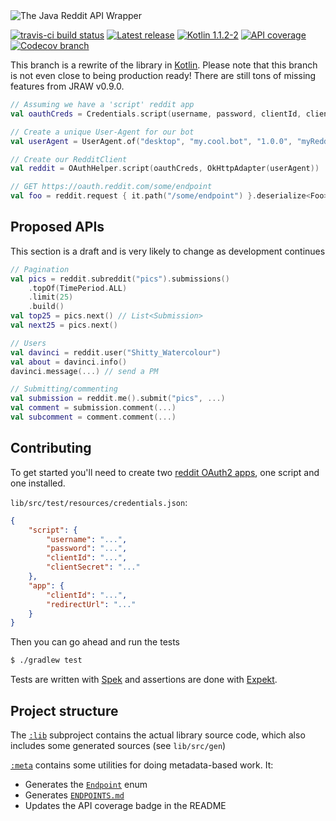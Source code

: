 <img src="https://raw.githubusercontent.com/thatJavaNerd/JRAW/kotlin/art/header.png" alt="The Java Reddit API Wrapper" />

[![travis-ci build status](https://img.shields.io/travis/thatJavaNerd/JRAW.svg)](https://travis-ci.org/thatJavaNerd/JRAW)
[![Latest release](https://img.shields.io/github/release/thatJavaNerd/JRAW.svg)](https://bintray.com/thatjavanerd/maven/JRAW/_latestVersion)
[![Kotlin 1.1.2-2](https://img.shields.io/badge/Kotlin-1.1.2--2-blue.svg)](http://kotlinlang.org)
[![API coverage](https://img.shields.io/badge/API_coverage-4%25-9C27B0.svg)](https://github.com/thatJavaNerd/JRAW/blob/kotlin/ENDPOINTS.md)
[![Codecov branch](https://img.shields.io/codecov/c/github/thatJavaNerd/JRAW/kotlin.svg)](https://codecov.io/gh/thatJavaNerd/JRAW/branch/kotlin)

This branch is a rewrite of the library in [Kotlin](https://kotlinlang.org/). Please note that this branch is not even close to being production ready! There are still tons of missing features from JRAW v0.9.0.

```kotlin
// Assuming we have a 'script' reddit app
val oauthCreds = Credentials.script(username, password, clientId, clientSecret)

// Create a unique User-Agent for our bot
val userAgent = UserAgent.of("desktop", "my.cool.bot", "1.0.0", "myRedditUsername")

// Create our RedditClient
val reddit = OAuthHelper.script(oauthCreds, OkHttpAdapter(userAgent))

// GET https://oauth.reddit.com/some/endpoint
val foo = reddit.request { it.path("/some/endpoint") }.deserialize<Foo>()
```

## Proposed APIs

This section is a draft and is very likely to change as development continues

```kotlin
// Pagination
val pics = reddit.subreddit("pics").submissions()
    .topOf(TimePeriod.ALL)
    .limit(25)
    .build()
val top25 = pics.next() // List<Submission>
val next25 = pics.next()

// Users
val davinci = reddit.user("Shitty_Watercolour")
val about = davinci.info()
davinci.message(...) // send a PM

// Submitting/commenting
val submission = reddit.me().submit("pics", ...)
val comment = submission.comment(...)
val subcomment = comment.comment(...)
```

## Contributing

To get started you'll need to create two [reddit OAuth2 apps](https://www.reddit.com/prefs/apps), one script and one installed.

`lib/src/test/resources/credentials.json`:

```json
{
    "script": {
        "username": "...",
        "password": "...",
        "clientId": "...",
        "clientSecret": "..."
    },
    "app": {
        "clientId": "...",
        "redirectUrl": "..."
    }
}
```

Then you can go ahead and run the tests

```sh
$ ./gradlew test
```

Tests are written with [Spek](http://spekframework.org/) and assertions are done with [Expekt](https://github.com/winterbe/expekt).

## Project structure

The [`:lib`](https://github.com/thatJavaNerd/JRAW/tree/kotlin/lib) subproject contains the actual library source code, which also includes some generated sources (see `lib/src/gen`)

[`:meta`](https://github.com/thatJavaNerd/JRAW/tree/kotlin/meta) contains some utilities for doing metadata-based work. It:

 - Generates the [`Endpoint`](https://github.com/thatJavaNerd/JRAW/tree/kotlin/lib/src/gen/java/net/dean/jraw/Endpoint.java) enum
 - Generates [`ENDPOINTS.md`](https://github.com/thatJavaNerd/JRAW/tree/kotlin/ENDPOINTS.md)
 - Updates the API coverage badge in the README
